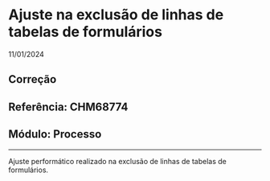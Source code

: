 # Ajuste na exclusão de linhas de tabelas de formulários
11/01/2024
## Correção
## Referência: CHM68774
## Módulo: Processo
***

Ajuste performático realizado na exclusão de linhas de tabelas de formulários.

